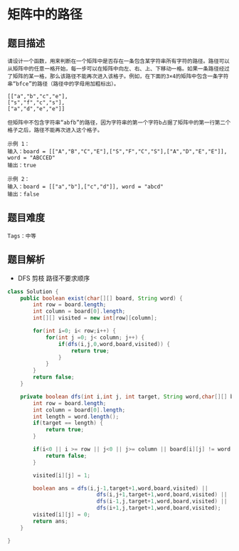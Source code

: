 # 矩阵中的路径

## 题目描述 
    请设计一个函数，用来判断在一个矩阵中是否存在一条包含某字符串所有字符的路径。路径可以从矩阵中的任意一格开始，每一步可以在矩阵中向左、右、上、下移动一格。如果一条路径经过了矩阵的某一格，那么该路径不能再次进入该格子。例如，在下面的3×4的矩阵中包含一条字符串“bfce”的路径（路径中的字母用加粗标出）。

    [["a","b","c","e"],
    ["s","f","c","s"],
    ["a","d","e","e"]]

    但矩阵中不包含字符串“abfb”的路径，因为字符串的第一个字符b占据了矩阵中的第一行第二个格子之后，路径不能再次进入这个格子。

    示例 1：
    输入：board = [["A","B","C","E"],["S","F","C","S"],["A","D","E","E"]], word = "ABCCED"
    输出：true

    示例 2：
    输入：board = [["a","b"],["c","d"]], word = "abcd"
    输出：false


## 题目难度
    Tags：中等

## 题目解析
+ DFS 剪枝
路径不要求顺序
```java
class Solution {
    public boolean exist(char[][] board, String word) {
        int row = board.length;
        int column = board[0].length;
        int[][] visited = new int[row][column];

        for(int i=0; i< row;i++) {
            for(int j =0; j< column; j++) {
                if(dfs(i,j,0,word,board,visited)) {
                    return true;
                }
            }
        }
        return false;
    }

    private boolean dfs(int i,int j, int target, String word,char[][] board,int[][] visited) {
        int row = board.length;
        int column = board[0].length;
        int length = word.length();
        if(target == length) {
            return true;
        }

        if(i<0 || i >= row || j<0 || j>= column || board[i][j] != word.charAt(target) || visited[i][j] == 1) {
            return false;
        }

        visited[i][j] = 1;

        boolean ans = dfs(i,j-1,target+1,word,board,visited) || 
                            dfs(i,j+1,target+1,word,board,visited) ||
                            dfs(i-1,j,target+1,word,board,visited) ||
                            dfs(i+1,j,target+1,word,board,visited);
        visited[i][j] = 0;
        return ans;
    }

}
```